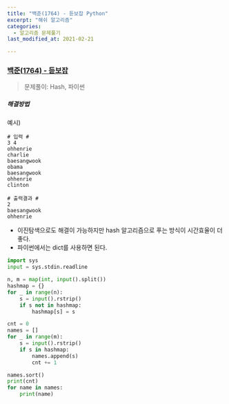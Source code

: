 ```yaml
---
title: "백준(1764) - 듣보잡 Python"
excerpt: "해쉬 알고리즘"
categories:
  - 알고리즘 문제풀기
last_modified_at: 2021-02-21

---
```


### [백준(1764) - 듣보잡](https://www.acmicpc.net/problem/1764)

> 문제풀이: Hash, 파이썬

##### 해결방법 

예시)

```
# 입력 #
3 4
ohhenrie
charlie
baesangwook
obama
baesangwook
ohhenrie
clinton

# 출력결과 #
2
baesangwook
ohhenrie
```

- 이진탐색으로도 해결이 가능하지만 hash 알고리즘으로 푸는 방식이 시간효율이 더 좋다.
- 파이썬에서는 dict를 사용하면 된다.

```python
import sys
input = sys.stdin.readline

n, m = map(int, input().split())
hashmap = {}
for _ in range(n):
    s = input().rstrip()
    if s not in hashmap:
        hashmap[s] = s

cnt = 0
names = []
for _ in range(m):
    s = input().rstrip()
    if s in hashmap:
        names.append(s)
        cnt += 1

names.sort()
print(cnt)
for name in names:
    print(name)
```